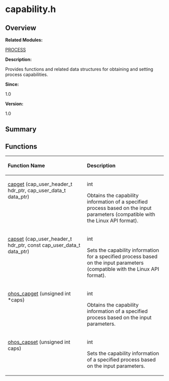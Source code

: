 # capability.h<a name="ZH-CN_TOPIC_0000001055387980"></a>

## **Overview**<a name="section570030333084829"></a>

**Related Modules:**

[PROCESS](PROCESS.md)

**Description:**

Provides functions and related data structures for obtaining and setting process capabilities. 

**Since:**

1.0

**Version:**

1.0

## **Summary**<a name="section743817236084829"></a>

## Functions<a name="func-members"></a>

<a name="table821794587084829"></a>
<table><thead align="left"><tr id="row702118191084829"><th class="cellrowborder" valign="top" width="50%" id="mcps1.1.3.1.1"><p id="p1107978012084829"><a name="p1107978012084829"></a><a name="p1107978012084829"></a>Function Name</p>
</th>
<th class="cellrowborder" valign="top" width="50%" id="mcps1.1.3.1.2"><p id="p1438850312084829"><a name="p1438850312084829"></a><a name="p1438850312084829"></a>Description</p>
</th>
</tr>
</thead>
<tbody><tr id="row915838169084829"><td class="cellrowborder" valign="top" width="50%" headers="mcps1.1.3.1.1 "><p id="p985686257084829"><a name="p985686257084829"></a><a name="p985686257084829"></a><a href="PROCESS.md#gaa284eba1654e9fc0672aca2a6d2cd0ce">capget</a> (cap_user_header_t hdr_ptr, cap_user_data_t data_ptr)</p>
</td>
<td class="cellrowborder" valign="top" width="50%" headers="mcps1.1.3.1.2 "><p id="p905455941084829"><a name="p905455941084829"></a><a name="p905455941084829"></a>int&nbsp;</p>
<p id="p995457228084829"><a name="p995457228084829"></a><a name="p995457228084829"></a>Obtains the capability information of a specified process based on the input parameters (compatible with the Linux API format). </p>
</td>
</tr>
<tr id="row1469934048084829"><td class="cellrowborder" valign="top" width="50%" headers="mcps1.1.3.1.1 "><p id="p425913678084829"><a name="p425913678084829"></a><a name="p425913678084829"></a><a href="PROCESS.md#gaaa15be01b20aff9efb09de5a8ead207e">capset</a> (cap_user_header_t hdr_ptr, const cap_user_data_t data_ptr)</p>
</td>
<td class="cellrowborder" valign="top" width="50%" headers="mcps1.1.3.1.2 "><p id="p669905243084829"><a name="p669905243084829"></a><a name="p669905243084829"></a>int&nbsp;</p>
<p id="p1371697071084829"><a name="p1371697071084829"></a><a name="p1371697071084829"></a>Sets the capability information for a specified process based on the input parameters (compatible with the Linux API format). </p>
</td>
</tr>
<tr id="row1878850774084829"><td class="cellrowborder" valign="top" width="50%" headers="mcps1.1.3.1.1 "><p id="p1845969413084829"><a name="p1845969413084829"></a><a name="p1845969413084829"></a><a href="PROCESS.md#gadc569f762fec70a992db20cfec698e29">ohos_capget</a> (unsigned int *caps)</p>
</td>
<td class="cellrowborder" valign="top" width="50%" headers="mcps1.1.3.1.2 "><p id="p1088208562084829"><a name="p1088208562084829"></a><a name="p1088208562084829"></a>int&nbsp;</p>
<p id="p2091301513084829"><a name="p2091301513084829"></a><a name="p2091301513084829"></a>Obtains the capability information of a specified process based on the input parameters. </p>
</td>
</tr>
<tr id="row64042473084829"><td class="cellrowborder" valign="top" width="50%" headers="mcps1.1.3.1.1 "><p id="p1336377112084829"><a name="p1336377112084829"></a><a name="p1336377112084829"></a><a href="PROCESS.md#ga77ad7758babf522e7ffb28551332a659">ohos_capset</a> (unsigned int caps)</p>
</td>
<td class="cellrowborder" valign="top" width="50%" headers="mcps1.1.3.1.2 "><p id="p421073487084829"><a name="p421073487084829"></a><a name="p421073487084829"></a>int&nbsp;</p>
<p id="p2080406601084829"><a name="p2080406601084829"></a><a name="p2080406601084829"></a>Sets the capability information of a specified process based on the input parameters. </p>
</td>
</tr>
</tbody>
</table>

